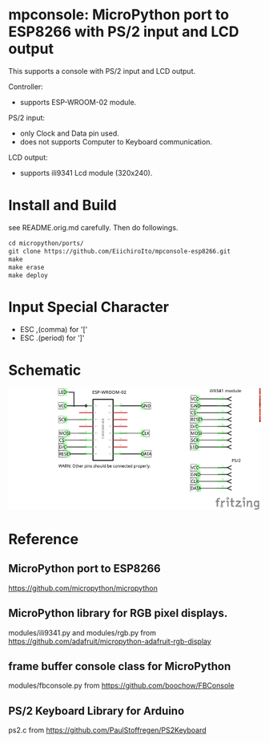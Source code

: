 mpconsole: MicroPython port to ESP8266 with PS/2 input and LCD output
==========================================================

This supports a console with PS/2 input and LCD output.

Controller:
- supports ESP-WROOM-02 module.

PS/2 input:
- only Clock and Data pin used.
- does not supports Computer to Keyboard communication.

LCD output:
- supports ili9341 Lcd module (320x240).

# Install and Build
see README.orig.md carefully. Then do followings.

    cd micropython/ports/
    git clone https://github.com/EiichiroIto/mpconsole-esp8266.git
    make
    make erase
    make deploy

# Input Special Character
- ESC ,(comma) for '['
- ESC .(period) for ']'

# Schematic

![schematic](https://raw.githubusercontent.com/EiichiroIto/mpconsole-esp8266/master/images/mpconsole.png)

# Reference

## MicroPython port to ESP8266
https://github.com/micropython/micropython

## MicroPython library for RGB pixel displays.
modules/ili9341.py and modules/rgb.py from https://github.com/adafruit/micropython-adafruit-rgb-display

## frame buffer console class for MicroPython
modules/fbconsole.py from https://github.com/boochow/FBConsole

## PS/2 Keyboard Library for Arduino
ps2.c from https://github.com/PaulStoffregen/PS2Keyboard

